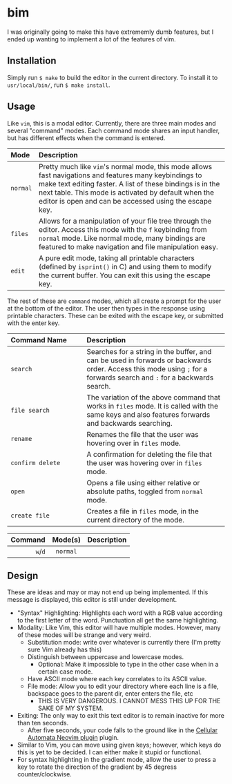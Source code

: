 # bim

I was originally going to make this have extrememly dumb features, but I ended up wanting
to implement a lot of the features of vim. 

## Installation

Simply run `$ make` to build the editor in the current directory. To install it to `usr/local/bin/`, run `$ make install`.

## Usage

Like `vim`, this is a modal editor. Currently, there are three main modes and several "command" modes.
Each command mode shares an input handler, but has different effects when the command is entered.

|     Mode     | Description |
| :----------- | :---------- |
| `normal`     | Pretty much like `vim`'s normal mode, this mode allows fast navigations and features many keybindings to make text editing faster. A list of these bindings is in the next table. This mode is activated by default when the editor is open and can be accessed using the escape key. |
| `files`      | Allows for a manipulation of your file tree through the editor. Access this mode with the `f` keybinding from `normal` mode. Like normal mode, many bindings are featured to make navigation and file manipulation easy. |
| `edit`       | A pure edit mode, taking all printable characters (defined by `isprint()` in C) and using them to modify the current buffer. You can exit this using the escape key. |

The rest of these are `command` modes, which all create a prompt for the user at the bottom of the editor. The user then types in
the response using printable characters. These can be exited with the escape key, or submitted with the enter key.

| Command Name | Description |
| :----------- | :---------- |
| `search`     | Searches for a string in the buffer, and can be used in forwards or backwards order. Access this mode using `;` for a forwards search and `:` for a backwards search. |
| `file search`| The variation of the above command that works in `files` mode. It is called with the same keys and also features forwards and backwards searching. |
| `rename`     | Renames the file that the user was hovering over in `files` mode. |
| <div style="width:10rem">`confirm delete`</div> | A confirmation for deleting the file that the user was hovering over in `files` mode. |
| `open` | Opens a file using either relative or absolute paths, toggled from `normal` mode. |
| `create file` | Creates a file in `files` mode, in the current directory of the mode. |



| Command | Mode(s) | Description |
| -----:  | :-----: | :---------- |
| `w`/`d` | `normal`

## Design

These are ideas and may or may not end up being implemented. If this message is displayed, this editor is still under development.

- "Syntax" Highlighting: Highlights each word with a RGB value according to the first letter of the word. Punctuation all get the same highlighting.
- Modality: Like Vim, this editor will have multiple modes. However, many of these modes will be strange and very weird.
    - Substitution mode: write over whatever is currently there (I'm pretty sure Vim already has this)
    - Distinguish between uppercase and lowercase modes.
        - Optional: Make it impossible to type in the other case when in a certain case mode.
    - Have ASCII mode where each key correlates to its ASCII value.
    - File mode: Allow you to edit your directory where each line is a file, backspace goes to the parent dir, enter enters the file, etc
        - THIS IS VERY DANGEROUS. I CANNOT MESS THIS UP FOR THE SAKE OF MY SYSTEM.
- Exiting: The only way to exit this text editor is to remain inactive for more than ten seconds. 
    - After five seconds, your code falls to the ground like in the [Cellular Automata Neovim plugin](https://github.com/Eandrju/cellular-automaton.nvim) plugin.
- Similar to Vim, you can move using given keys; however, which keys do this is yet to be decided. I can either make it stupid or functional.
- For syntax highlighting in the gradient mode, allow the user to press a key to rotate the direction of the gradient by 45 degress counter/clockwise.
